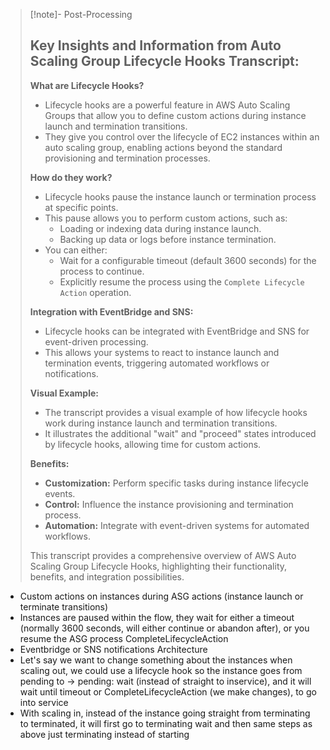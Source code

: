 
>[!note]- Post-Processing
>## Key Insights and Information from Auto Scaling Group Lifecycle Hooks Transcript:
>
>**What are Lifecycle Hooks?**
>
>*  Lifecycle hooks are a powerful feature in AWS Auto Scaling Groups that allow you to define custom actions during instance launch and termination transitions.
>*  They give you control over the lifecycle of EC2 instances within an auto scaling group, enabling actions beyond the standard provisioning and termination processes.
>
>**How do they work?**
>
>*  Lifecycle hooks pause the instance launch or termination process at specific points.
>*  This pause allows you to perform custom actions, such as:
>    * Loading or indexing data during instance launch.
>    * Backing up data or logs before instance termination.
>*  You can either:
>    *  Wait for a configurable timeout (default 3600 seconds) for the process to continue.
>    *  Explicitly resume the process using the `Complete Lifecycle Action` operation.
>
>**Integration with EventBridge and SNS:**
>
>*  Lifecycle hooks can be integrated with EventBridge and SNS for event-driven processing.
>*  This allows your systems to react to instance launch and termination events, triggering automated workflows or notifications.
>
>**Visual Example:**
>
>*  The transcript provides a visual example of how lifecycle hooks work during instance launch and termination transitions.
>*  It illustrates the additional "wait" and "proceed" states introduced by lifecycle hooks, allowing time for custom actions.
>
>**Benefits:**
>
>*  **Customization:** Perform specific tasks during instance lifecycle events.
>* **Control:** Influence the instance provisioning and termination process.
>* **Automation:** Integrate with event-driven systems for automated workflows.
>
>
>This transcript provides a comprehensive overview of AWS Auto Scaling Group Lifecycle Hooks, highlighting their functionality, benefits, and integration possibilities.
>

- Custom actions on instances during ASG actions (instance launch or terminate transitions)
- Instances are paused within the flow, they wait for either a timeout (normally 3600 seconds, will either continue or abandon after), or you resume the ASG process CompleteLifecycleAction
- Eventbridge or SNS notifications
Architecture
- Let's say we want to change something about the instances when scaling out, we could use a lifecycle hook so the instance goes from pending to -> pending: wait (instead of straight to inservice), and it will wait until timeout or CompleteLifecycleAction (we make changes), to go into service
- With scaling in, instead of the instance going straight from terminating to terminated, it will first go to terminating wait and then same steps as above just terminating instead of starting
